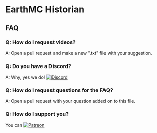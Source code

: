 # EarthMC Historian

## FAQ

### Q: How do I request videos?
A: Open a pull request and make a new ".txt" file with your suggestion.

### Q: Do you have a Discord?
A: Why, yes we do! [![Discord](https://img.shields.io/discord/804709519732506646?label=Join%20here%21)](https://discord.gg/3tkRnKJxj7)

### Q: How do I request questions for the FAQ?
A: Open a pull request with your question added on to this file. 

### Q: How do I support you?
You can [![Patreon](https://img.shields.io/badge/Support%20me%20on-Patreon-orange)](https://patreon.com/unsttv)
